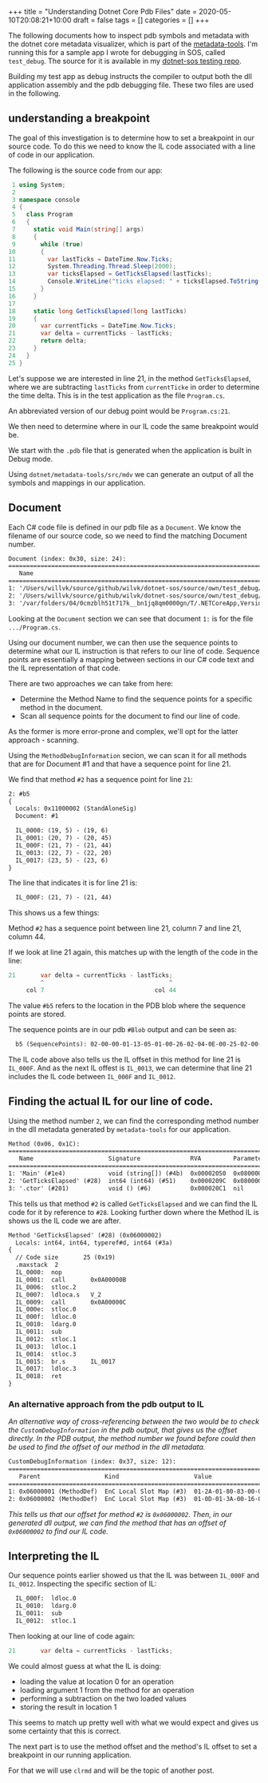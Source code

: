 +++
title = "Understanding Dotnet Core Pdb Files"
date = 2020-05-10T20:08:21+10:00
draft = false
tags = []
categories = []
+++

The following documents how to inspect pdb symbols and metadata with the dotnet core metadata visualizer, which is part of the [metadata-tools](https://github.com/dotnet/metadata-tools). I'm running this for a sample app I wrote for debugging in SOS, called `test_debug`. The source for it is available in my [dotnet-sos testing repo](https://github.com/wilvk/dotnet-sos/tree/master/source/own/test_debug).

Building my test app as debug instructs the compiler to output both the dll application assembly and the pdb debugging file. These two files are used in the following.

## understanding a breakpoint

The goal of this investigation is to determine how to set a breakpoint in our source code. To do this we need to know the IL code associated with a line of code in our application.

The following is the source code from our app:

```csharp
 1 using System;
 2
 3 namespace console
 4 {
 5   class Program
 6   {
 7     static void Main(string[] args)
 8     {
 9       while (true)
10       {
11         var lastTicks = DateTime.Now.Ticks;
12         System.Threading.Thread.Sleep(2000);
13         var ticksElapsed = GetTicksElapsed(lastTicks);
14         Console.WriteLine("ticks elapsed: " + ticksElapsed.ToString());
15       }
16     }
17
18     static long GetTicksElapsed(long lastTicks)
19     {
20       var currentTicks = DateTime.Now.Ticks;
21       var delta = currentTicks - lastTicks;
22       return delta;
23     }
24   }
25 }
```

Let's suppose we are interested in line 21, in the method `GetTicksElapsed`, where we are subtracting `lastTicks` from `currentTicke` in order to determine the time delta. This is in the test application as the file `Program.cs`.

An abbreviated version of our debug point would be `Program.cs:21`.

We then need to determine where in our IL code the same breakpoint would be.

We start with the `.pdb` file that is generated when the application is built in Debug mode.

Using `dotnet/metadata-tools/src/mdv` we can generate an output of all the symbols and mappings in our application.

## Document

Each C# code file is defined in our pdb file as a `Document`. We know the filename of our source code, so we need to find the matching Document number.

```txt
Document (index: 0x30, size: 24):
=====================================================================================================================================================================================================================================================================
   Name                                                                                                                            Language  HashAlgorithm  Hash
=====================================================================================================================================================================================================================================================================
1: '/Users/willvk/source/github/wilvk/dotnet-sos/source/own/test_debug/Program.cs' (#51)                                           C# (#2)   SHA-256 (#1)   0A-ED-B2-A4-21-42-46-17-C2-58-03-22-8C-DA-2B-62-0F-85-91-72-23-43-99-61-C7-7B-7B-BF-86-E7-AF-DD (#5e)
2: '/Users/willvk/source/github/wilvk/dotnet-sos/source/own/test_debug/obj/Debug/netcoreapp3.1/test_debug.AssemblyInfo.cs' (#10b)  C# (#2)   SHA-256 (#1)   DA-07-44-CB-7E-8D-B7-0E-E4-75-FC-77-4E-37-78-C0-DE-D4-C6-9B-AC-6F-79-BE-AF-3E-E5-71-25-75-79-A8 (#11f)
3: '/var/folders/04/0cmzblh51t717k__bn1jq8qm0000gn/T/.NETCoreApp,Version=v3.1.AssemblyAttributes.cs' (#19f)                        C# (#2)   SHA-256 (#1)   C0-05-EF-EB-23-4B-50-D8-1B-2F-23-F9-D3-7E-84-53-8C-0F-C2-14-FD-9D-65-22-8C-46-AA-DB-54-2F-5A-88 (#1ae)
```

Looking at the `Document` section we can see that document `1:` is for the file `.../Program.cs`.

Using our document number, we can then use the sequence points to determine what our IL instruction is that refers to our line of code. Sequence points are essentially a mapping between sections in our C# code text and the IL representation of that code.

There are two approaches we can take from here:
- Determine the Method Name to find the sequence points for a specific method in the document.
- Scan all sequence points for the document to find our line of code.

As the former is more error-prone and complex, we'll opt for the latter approach - scanning.

Using the `MethodDebugInformation` secion, we can scan it for all methods that are for Document #1 and that have a sequence point for line 21.

We find that method `#2` has a sequence point for line `21`:

```txt
2: #b5
{
  Locals: 0x11000002 (StandAloneSig)
  Document: #1

  IL_0000: (19, 5) - (19, 6)
  IL_0001: (20, 7) - (20, 45)
  IL_000F: (21, 7) - (21, 44)
  IL_0013: (22, 7) - (22, 20)
  IL_0017: (23, 5) - (23, 6)
}
```

The line that indicates it is for line 21 is:

```txt
  IL_000F: (21, 7) - (21, 44)
```

This shows us a few things:

Method `#2` has a sequence point between line 21, column 7 and line 21, column 44.

If we look at line 21 again, this matches up with the length of the code in the line:

```csharp
21       var delta = currentTicks - lastTicks;
         ^                                   ^
     col 7                               col 44
```

The value `#b5` refers to the location in the PDB blob where the sequence points are stored.

The sequence points are in our pdb `#Blob` output and can be seen as:

```txt
  b5 (SequencePoints): 02-00-00-01-13-05-01-00-26-02-04-0E-00-25-02-00-04-00-0D-02-00-04-00-01-02-7D
```

The IL code above also tells us the IL offset in this method for line 21 is `IL_000F`. And as the next IL offest is `IL_0013`, we can determine that line 21 includes the IL code between `IL_000F` and `IL_0012`.

## Finding the actual IL for our line of code.

Using the method number `2`, we can find the corresponding method number in the dll metadata generated by `metadata-tools` for our application.

```txt
Method (0x06, 0x1C):
=========================================================================================================================================================================================================================================================
   Name                     Signature              RVA         Parameters             GenericParameters  Attributes                                                                ImplAttributes  ImportAttributes  ImportName  ImportModule
=========================================================================================================================================================================================================================================================
1: 'Main' (#1e4)            void (string[]) (#4b)  0x00002050  0x08000001-0x08000001  nil                0x00000091 (PrivateScope, Private, Static, HideBySig)                     0               0                 nil         nil (ModuleRef)
2: 'GetTicksElapsed' (#28)  int64 (int64) (#51)    0x0000209C  0x08000002-0x08000002  nil                0x00000091 (PrivateScope, Private, Static, HideBySig)                     0               0                 nil         nil (ModuleRef)
3: '.ctor' (#201)           void () (#6)           0x000020C1  nil                    nil                0x00001886 (PrivateScope, Public, HideBySig, SpecialName, RTSpecialName)  0               0                 nil         nil (ModuleRef)
```

This tells us that method `#2` is called `GetTicksElapsed` and we can find the IL code for it by reference to `#28`. Looking further down where the Method IL is shows us the IL code we are after.

```txt
Method 'GetTicksElapsed' (#28) (0x06000002)
  Locals: int64, int64, typeref#d, int64 (#3a)
{
  // Code size       25 (0x19)
  .maxstack  2
  IL_0000:  nop
  IL_0001:  call       0x0A00000B
  IL_0006:  stloc.2
  IL_0007:  ldloca.s   V_2
  IL_0009:  call       0x0A00000C
  IL_000e:  stloc.0
  IL_000f:  ldloc.0
  IL_0010:  ldarg.0
  IL_0011:  sub
  IL_0012:  stloc.1
  IL_0013:  ldloc.1
  IL_0014:  stloc.3
  IL_0015:  br.s       IL_0017
  IL_0017:  ldloc.3
  IL_0018:  ret
}
```

### An alternative approach from the pdb output to IL

_An alternative way of cross-referencing between the two would be to check the `CustomDebugInformation` in the pdb output, that gives us the offset directly.
In the PDB output, the method number we found before could then be used to find the offset of our method in the dll metadata._

```txt
CustomDebugInformation (index: 0x37, size: 12):
===================================================================================
   Parent                  Kind                     Value
===================================================================================
1: 0x06000001 (MethodDef)  EnC Local Slot Map (#3)  01-2A-01-80-83-00-02-09 (#ac)
2: 0x06000002 (MethodDef)  EnC Local Slot Map (#3)  01-0D-01-3A-00-16-01 (#d0)
```

_This tells us that our offset for method `#2` is `0x06000002`.
Then, in our generated dll output, we can find the method that has an offset of `0x06000002` to find our IL code._

## Interpreting the IL

Our sequence points earlier showed us that the IL was between `IL_000F` and `IL_0012`. Inspecting the specific section of IL:

```txt
  IL_000f:  ldloc.0
  IL_0010:  ldarg.0
  IL_0011:  sub
  IL_0012:  stloc.1
```

Then looking at our line of code again:

```csharp
21       var delta = currentTicks - lastTicks;
```

We could almost guess at what the IL is doing:

- loading the value at location 0 for an operation
- loading argument 1 from the method for an operation
- performing a subtraction on the two loaded values
- storing the result in location 1

This seems to match up pretty well with what we would expect and gives us some certainty that this is correct.

The next part is to use the method offset and the method's IL offset to set a breakpoint in our running application.

For that we will use `clrmd` and will be the topic of another post.
